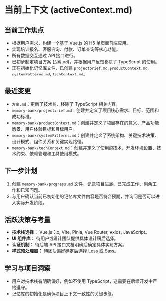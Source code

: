 # 当前上下文 (activeContext.md)

## 当前工作焦点

*   根据用户需求，构建一个基于 Vue.js 的 H5 单页面前端应用。
*   实现培训报名、客服咨询、付款、订单查询等核心功能。
*   所有数据交互通过 API 接口进行。
*   已初步制定项目方案 (`方案.md`)，并根据用户反馈移除了 TypeScript 的使用。
*   正在初始化记忆库文件，已创建 `projectbrief.md`, `productContext.md`, `systemPatterns.md`, `techContext.md`。

## 最近变更

*   `方案.md`：更新了技术栈，移除了 TypeScript 相关内容。
*   `memory-bank/projectbrief.md`：创建并定义了项目核心需求、目标、范围和成功标准。
*   `memory-bank/productContext.md`：创建并定义了项目存在的意义、产品功能愿景、用户体验目标和目标用户。
*   `memory-bank/systemPatterns.md`：创建并定义了系统架构、关键技术决策、设计模式、组件关系和关键实现路径。
*   `memory-bank/techContext.md`：创建并定义了使用的技术、开发环境设置、技术约束、依赖管理和工具使用模式。

## 下一步计划

1.  创建 `memory-bank/progress.md` 文件，记录项目进展、已完成工作、剩余工作和已知问题。
2.  与用户确认当前已初始化的记忆库文件内容是否符合预期，并询问是否可以进入实际开发阶段。

## 活跃决策与考量

*   **技术栈选择：** Vue.js 3.x, Vite, Pinia, Vue Router, Axios, JavaScript。
*   **UI 组件库：** 待用户或设计团队提供具体设计稿后选择。
*   **认证机制：** 待后端 API 接口文档明确后确定具体实现方案。
*   **样式预处理器：** 待团队偏好确定后选择 Less 或 Sass。

## 学习与项目洞察

*   用户对技术栈有明确偏好，例如不使用 TypeScript，这需要在后续开发中严格遵守。
*   记忆库的初始化是确保项目上下文一致性的关键步骤。
